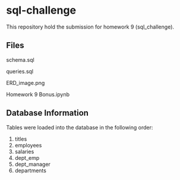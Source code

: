 # sql-challenge
This repository hold the submission for homework 9 (sql_challenge).

## Files
schema.sql

queries.sql

ERD_image.png

Homework 9 Bonus.ipynb

## Database Information
Tables were loaded into the database in the following order: 
1. titles
2. employees
3. salaries
4. dept_emp
5. dept_manager
6. departments
